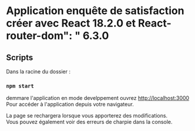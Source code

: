 # Application enquête de satisfaction créer avec React 18.2.0 et React-router-dom": " 6.3.0

## Scripts

Dans la racine du dossier :

### `npm start`

demmare l'application en mode develppement
ouvrez [http://localhost:3000](http://localhost:3000) Pour accéder à l'application depuis votre navigateur.

La page se rechargera lorsque vous apporterez des modifications.\
Vous pouvez également voir des erreurs de charpie dans la console.
